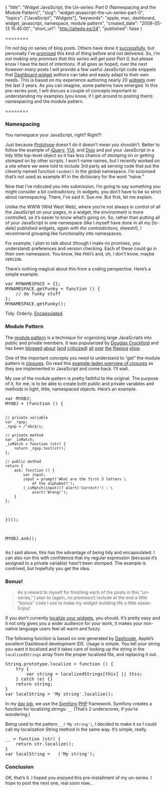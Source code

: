 {
  "title": "Widget JavaScript, the Un-series: Part 0 (Namespacing and the Module Pattern)",
  "slug": "widget-javascript-the-un-series-part-0",
  "topics": ["JavaScript", "Widgets"],
  "keywords": "apple, mac, dashboard, widget, javascript, namespace, module pattern",
  "created_date": "2008-05-13 15:45:00",
  "short_url": "http://ahedg.es/24",
  "published": false
}

========

I&#8217;m not big on series of blog posts. Others have done it <a href="http://cameronmoll.com/archives/2008/02/the_highly_extensible_css_interface_the_series/">successfully</a>, but personally I&#8217;ve <a href="http://www.clearwired.com/loop/archives/21-What-Sundial-Taught-Me.html">promised</a> this kind of thing before and not delivered. So, <em>I&#8217;m not making any promises that this series will get past Part 0,</em> but please know I have the best of intentions. If all goes as hoped, over the next <em>however-many</em> posts I will provide a few useful JavaScript code snippets that <a href="http://www.apple.com/downloads/dashboard/">Dashboard widget</a> authors can take and easily adapt to their own needs. This is based on my experience authoring nearly 20 <a href="http://andrew.hedges.name/widgets/">widgets</a> over the last 3 years. As you can imagine, some patterns have emerged. In this pre-series post, I will discuss a couple of concepts important to understanding my examples (you know, if I get around to posting them): namespacing and the module pattern.

========

<h3>Namespacing</h3>
<p class="outdent">You namespace your JavaScript, right? Right?!</p>
<p>Just because <a href="http://prototypejs.org/">Prototype</a> doesn&#8217;t do it doesn&#8217;t mean <em>you</em> shouldn&#8217;t. Better to follow the example of <a href="http://jquery.com/">jQuery</a>, <a href="http://developer.yahoo.com/yui/">YUI</a>, and <a href="http://dojotoolkit.org/">Dojo</a> and put your JavaScript in a tidy little top-level object so it has less chance of stomping on or getting stomped on by other scripts. I won&#8217;t name names, but I recently worked on a site where we were told to include 3rd party ad serving code that put the cleverly named function <code>random()</code> in the global namespace. I&#8217;m surprised that&#8217;s not used as example #1 in the dictionary for the word &#8220;naive.&#8221;</p>
<p>Now that I&#8217;ve ridiculed you into submission, I&#8217;m going to say something you might consider a bit contradictory. In widgets, you don&#8217;t have to be so strict about namespacing. There, I&#8217;ve said it. Sue me. But first, let me explain.</p>
<p>Unlike the WWW (Wild West Web), where you&#8217;re not always in control of all the JavaScript on your pages, in a widget, the environment is more controlled, so it&#8217;s easier to know what&#8217;s going on. So, rather than putting all of your JavaScript in one namespace (like I myself have done in all my [to-date] published widgets, <em>again with the contradictions,</em> sheesh!), I recommend grouping like functionality into namespaces.</p>
<p>For example, I <em>plan</em> to talk about (though I make <em>no</em> promises, you understand) preferences and version checking. Each of these could go in their own namespace. You know, like <code>PREFS</code> and, oh, I don&#8217;t know, maybe <code>VERSION</code>.</p>
<p>There&#8217;s nothing magical about this from a coding perspective. Here&#8217;s a simple example:</p>
<pre class="sh_javascript">
var MYNAMESPACE = {};
MYNAMESPACE.getFunky = function () {
    // do funky stuff
};
MYNAMESPACE.getFunky();
</pre>
<p>Tidy. Orderly. <a href="http://en.wikipedia.org/wiki/Separation_of_concerns">Encapsulated</a>.</p>
<h3>Module Pattern</h3>
<p>The <a href="http://yuiblog.com/blog/2007/06/12/module-pattern/">module pattern</a> is a technique for organizing large JavaScripts into public and private members. It was popularized by <a href="http://crockford.com/">Douglas Crockford</a> and has been <a href="http://www.wait-till-i.com/2007/07/24/show-love-to-the-module-pattern/">blogged</a> <a href="http://klauskomenda.com/code/javascript-programming-patterns/">about</a> (<a href="http://peter.michaux.ca/article/3556">and</a> <a href="http://ejohn.org/blog/simple-class-instantiation/">criticized</a>) <a href="http://www.engfers.com/code/javascript/misc/javascript-module-pattern/">all</a> <a href="http://nefariousdesigns.co.uk/archive/2007/08/javascript-module-pattern-variations/">over</a> <a href="http://mattsnider.com/languages/javascript/alternative-module-pattern/">the</a> <a href="http://foohack.com/2007/08/yui-crockford-module-pattern-vs-prototypes-class-function/">flipping</a> <a href="http://www.jibbering.com/faq/faq_notes/closures.html#clEncap">shop</a>.</p>
<p>One of the important concepts you need to understand to &#8220;get&#8221; the module pattern is <a href="http://en.wikipedia.org/wiki/Closure_(computer_science)">closures</a>. Go read this <a href="http://blog.morrisjohns.com/javascript_closures_for_dummies.html">example-laden overview of closures</a> as they are implemented in JavaScript and come back. I&#8217;ll wait.</p>
<p>My use of the module pattern is pretty faithful to the original. The purpose of it, for me, is to be able to create both public and private variables and methods in tight, little, namespaced objects. Here&#8217;s an example.</p>
<pre class="sh_javascript">
var MYOBJ;
MYOBJ = (function () {

    // private variable
    var _rgxp;
    _rgxp = /^abc$/i;

    // private method
    var _isMatch;
    _isMatch = function (str) {
        return _rgxp.test(str);
    };

    // public method
    return {
        ask: function () {
            var input;
            input = prompt('What are the first 3 letters \
                of the alphabet?');
            (_isMatch(input))? alert('Correct!') : \
                alert('Wrong!');
        }
    };

})();

MYOBJ.ask();
</pre>
<p>As I said above, this has the advantage of being tidy and encapsulated. I can also run this with confidence that my regular expression (because it&#8217;s assigned to a private variable) hasn&#8217;t been stomped. The example is contrived, but hopefully you get the idea.</p>
<h3>Bonus!</h3>
<blockquote>As a reward to myself for finishing each of the posts in this &#8220;un-series,&#8221; I plan to (again, <em>no promises!</em>) include at the end a little &#8220;bonus&#8221; code I use to make my widget-building life a little easier. Enjoy!</blockquote>
<p>If you don&#8217;t currently <a href="http://www.clearwired.com/loop/archives/29-Widget.html">localize your widgets</a>, you should. It&#8217;s pretty easy and it not only gives you a wider audience for your work, it makes your non-native language users feel all warm and fuzzy.</p>
<p>The following function is based on one generated by <a href="http://developer.apple.com/tools/dashcode/">Dashcode</a>, Apple&#8217;s excellent Dashboard development <span class="tooltip" title="Integrated Development Environment">IDE</span>. Usage is simple. You tell your string you want it localized and it takes care of looking up the string in the <code>localizedStrings</code> array from the proper localized file, and replacing it out.</p>
<pre class="sh_javascript">
String.prototype.localize = function () {
    try {
        var string = localizedStrings[this] || this;
    } catch (e) {}
    return string;
}
var localString = 'My string'.localize();
</pre>
<p>In my <a href="http://www.vianet.travel/">day job</a>, we use the <a href="http://www.symfony-project.org/">Symfony</a> <a href="http://www.php.net/">PHP</a> framework. Symfony creates a function for localizing strings: <code>__</code>  (That&#8217;s 2 underscores, if you&#8217;re wondering.)</p>
<p>Being used to the pattern <code>__('My string')</code>, I decided to make it so I could call my localization String method in the same way. It&#8217;s simple, really.</p>
<pre class="sh_javascript">
__ = function (str) {
    return str.localize();
}
var localString = __('My string');
</pre>
<h3>Conclusion</h3>
<p>OK, that&#8217;s it. I hoped you enjoyed this pre-installment of my un-series. I <em>hope</em> to post the next one, real soon now&#8230;</p>
